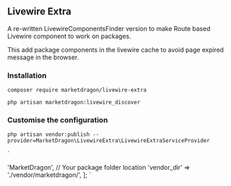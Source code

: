 ## Livewire Extra

A re-written LivewireComponentsFinder version to make Route based Livewire component to work on packages.

This add package components in the livewire cache to avoid page expired message in the browser.

### Installation

`composer require marketdragon/livewire-extra`

`php artisan marketdragon:livewire_discover`

### Customise the configuration

`php artisan vendor:publish --provider=MarketDragon\LivewireExtra\LivewireExtraServiceProvider`

`
<?php

return [
    // Your core package name
    'package_parent_name' => 'MarketDragon',
    // Your package folder location
    'vendor_dir' => './vendor/marketdragon/',
];
`
